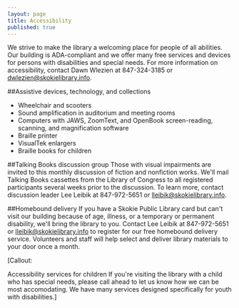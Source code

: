 ```yaml
---
layout: page
title: Accessibility
published: true
---
```


We strive to make the library a welcoming place for people of all abilities. Our building is ADA-compliant and we offer many free services and devices for persons with disabilities and special needs. For more information on accessibility, contact Dawn Wlezien at 847-324-3185 or dwlezien@skokielibrary.info.

##Assistive devices, technology, and collections
- Wheelchair and scooters
- Sound amplification in auditorium and meeting rooms
- Computers with JAWS, ZoomText, and OpenBook screen-reading, scanning, and magnification software
- Braille printer
- VisualTek enlargers
- Braille books for children

##Talking Books discussion group
Those with visual impairments are invited to this monthly discussion of fiction and nonfiction works. We'll mail Talking Books cassettes from the Library of Congress to all registered participants several weeks prior to the discussion. To learn more, contact discussion leader Lee Leibik at 847-972-5651 or lleibik@skokielibrary.info.

##Homebound delivery
If you have a Skokie Public Library card but can't visit our building because of age, illness, or a temporary or permanent disability, we'll bring the library to you. Contact Lee Leibik at 847-972-5651 or lleibik@skokielibrary.info to register for our free homebound delivery service. Volunteers and staff will help select and deliver library materials to your door once a month.

[Callout: 

Accessibility services for children
If you're visiting the library with a child who has special needs, please call ahead to let us know how we can be most accomodating. We have many services designed specifically for youth with disabilities.]